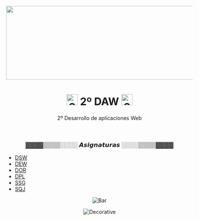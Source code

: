 <p align="center">
    <img height="200" width='5000' src="https://66.media.tumblr.com/491d9498216d5179133f7e7045011d71/tumblr_pnrq2aFO3Q1whc70jo1_500.gif" alt="Banner"/>
</p>

<h1 align="center">
    <img width="30" src="https://web.archive.org/web/20091026100043im_/http://geocities.com/hellokitty_can/smile.gif" alt="Smile"/>
    2º DAW
    <img width="30" src="https://web.archive.org/web/20091026100043im_/http://geocities.com/hellokitty_can/smile.gif" alt="Smile"/>
</h1>

<p align="center">2º Desarrollo de aplicaciones Web</p>

<br>

<h3 align="center">▓▓▓▓▒▒▒▒░░░░ 𝘼𝙨𝙞𝙜𝙣𝙖𝙩𝙪𝙧𝙖𝙨 ░░░░▒▒▒▒▓▓▓▓</h3>

<ul>
    <li><a href="https://github.com/toninavhd/dsw">DSW</a></li>
    <li><a href="https://github.com/toninavhd/2_DAW/tree/main/DEW">DEW</a></li>
    <li><a href="https://github.com/toninavhd/2_DAW/tree/main/DOR">DOR</a></li>
    <li><a href="https://github.com/toninavhd/2_DAW/tree/main/DPL">DPL</a></li>
    <li><a href="https://github.com/toninavhd/2_DAW/tree/main/SSG">SSG</a></li>
    <li><a href="https://github.com/toninavhd/2_DAW/tree/main/SQJ">SQJ</a></li>
</ul>

<p align="center">
    <img src="https://web.archive.org/web/20090902072522/http://geocities.com/revival_center/bar.gif" alt="Bar"/>
</p>

<p align="center">
    <img src="https://64.media.tumblr.com/86939b0b07a11441d4f3f6e2327d64f7/83ea30d739c890e8-66/s400x600/a2094bd5386ed8b0c5c66177217fdd8113e6bcc5.pnj" alt="Decorative"/>
</p>
